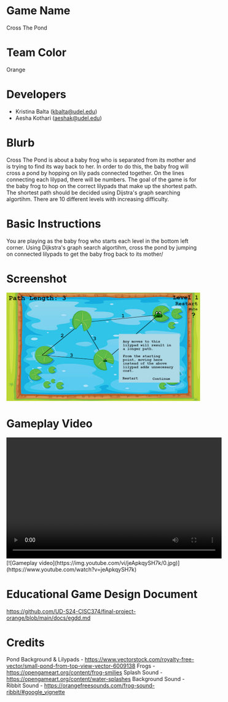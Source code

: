 # Game Name

Cross The Pond

# Team Color

Orange

# Developers

-   Kristina Balta (kbalta@udel.edu)
-   Aesha Kothari (aeshak@udel.edu)

# Blurb

Cross The Pond is about a baby frog who is separated from its mother and is trying to find its way back to her. In order to do this, the baby frog will cross a pond by hopping on lily pads connected together. On the lines connecting each lilypad, there will be numbers. The goal of the game is for the baby frog to hop on the correct lilypads that make up the shortest path. The shortest path should be decided using Dijstra's graph searching algortihm. There are 10 different levels with increasing difficulty.

# Basic Instructions

You are playing as the baby frog who starts each level in the bottom left corner. Using Dijkstra's graph search algortihm, cross the pond by jumping on connected lilypads to get the baby frog back to its mother/

# Screenshot

![Screenshot of Level 1](/docs/large.png)

# Gameplay Video

<video width="560" height="315">
<source src = "https://www.youtube.com/embed/jeApkqySH7k?si=TfswTY47ySi1rddh" >
</video>
[![Gameplay video](https://img.youtube.com/vi/jeApkqySH7k/0.jpg)](https://www.youtube.com/watch?v=jeApkqySH7k)

# Educational Game Design Document

https://github.com/UD-S24-CISC374/final-project-orange/blob/main/docs/egdd.md

# Credits

Pond Background & Lilypads - https://www.vectorstock.com/royalty-free-vector/small-pond-from-top-view-vector-6009138
Frogs - https://opengameart.org/content/frog-smilies
Splash Sound - https://opengameart.org/content/water-splashes
Background Sound -
Ribbit Sound - https://orangefreesounds.com/frog-sound-ribbit/#google_vignette
